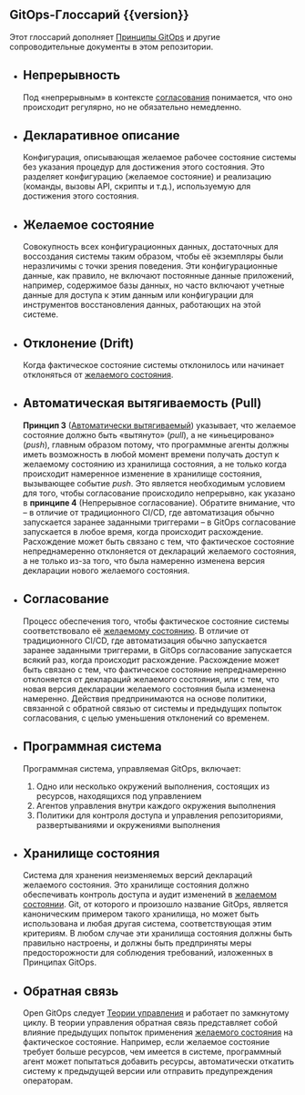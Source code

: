## GitOps-Глоссарий {{version}}

Этот глоссарий дополняет [Принципы GitOps](./PRINCIPLES_ru.md) и другие сопроводительные документы в этом репозитории.

- ## Непрерывность

    Под «непрерывным» в контексте [согласования](#согласование) понимается, что оно происходит регулярно, но не обязательно немедленно.

- ## Декларативное описание

    Конфигурация, описывающая желаемое рабочее состояние системы без указания процедур для достижения этого состояния. Это разделяет конфигурацию (желаемое состояние) и реализацию (команды, вызовы API, скрипты и т.д.), используемую для достижения этого состояния.

- ## Желаемое состояние

    Совокупность всех конфигурационных данных, достаточных для воссоздания системы таким образом, чтобы её экземпляры были неразличимы с точки зрения поведения.
    Эти конфигурационные данные, как правило, не включают постоянные данные приложений, например, содержимое базы данных, но часто включают учетные данные для доступа к этим данным или конфигурации для инструментов восстановления данных, работающих на этой системе.

- ## Отклонение (Drift)

    Когда фактическое состояние системы отклонилось или начинает отклоняться от [желаемого состояния](#желаемое-состояние).

- ## Автоматическая вытягиваемoсть (Pull)
    
    **Принцип 3** ([Автоматически вытягиваемый](./PRINCIPLES_ru.md)) указывает, что желаемое состояние должно быть «вытянуто» (*pull*), а не «иньецировано» (*push*), главным образом потому, что программные агенты должны иметь возможность в любой момент времени получать доступ к желаемому состоянию из хранилища состояния, а не только когда происходит намеренное изменение в хранилище состояния, вызывающее событие *push*. Это является необходимым условием для того, чтобы согласование происходило непрерывно, как указано в **принципе 4** (Непрерывное согласование). Обратите внимание, что – в отличие от традиционного CI/CD, где автоматизация обычно запускается заранее заданными триггерами – в GitOps согласование запускается в любое время, когда происходит расхождение. Расхождение может быть связано с тем, что фактическое состояние непреднамеренно отклоняется от деклараций желаемого состояния, а не только из-за того, что была намеренно изменена версия декларации нового желаемого состояния.

- ## Согласование

    Процесс обеспечения того, чтобы фактическое состояние системы соответствовало её [желаемому состоянию](#желаемое-состояние).
    В отличие от традиционного CI/CD, где автоматизация обычно запускается заранее заданными триггерами, в GitOps согласование запускается всякий раз, когда происходит расхождение. Расхождение может быть связано с тем, что фактическое состояние непреднамеренно отклоняется от деклараций желаемого состояния, или с тем, что новая версия декларации желаемого состояния была изменена намеренно.
    Действия предпринимаются на основе политики, связанной с обратной связью от системы и предыдущих попыток согласования, с целью уменьшения отклонений со временем.

- ## Программная система

    Программная система, управляемая GitOps, включает:

    1. Одно или несколько окружений выполнения, состоящих из ресурсов, находящихся под управлением
    1. Агентов управления внутри каждого окружения выполнения
    1. Политики для контроля доступа и управления репозиториями, развертываниями и окружениями выполнения

- ## Хранилище состояния

    Система для хранения неизменяемых версий деклараций желаемого состояния. Это хранилище состояния должно обеспечивать контроль доступа и аудит изменений в [желаемом состоянии](#Желаемое-состояние). Git, от которого и произошло название GitOps, является каноническим примером такого хранилища, но может быть использована и любая другая система, соответствующая этим критериям.
    В любом случае эти хранилища состояния должны быть правильно настроены, и должны быть предприняты меры предосторожности для соблюдения требований, изложенных в Принципах GitOps.


- ## Обратная связь

    Open GitOps следует [Теории управления](https://ru.wikipedia.org/wiki/%D0%A2%D0%B5%D0%BE%D1%80%D0%B8%D1%8F_%D1%83%D0%BF%D1%80%D0%B0%D0%B2%D0%BB%D0%B5%D0%BD%D0%B8%D1%8F) и работает по замкнутому циклу. В теории управления обратная связь представляет собой влияние предыдущих попыток применения [желаемого состояния](#Желаемое-состояние) на фактическое состояние. Например, если желаемое состояние требует больше ресурсов, чем имеется в системе, программный агент может попытаться добавить ресурсы, автоматически откатить систему к предыдущей версии или отправить предупреждения операторам.

